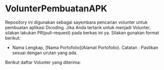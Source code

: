 # VolunterPembuatanAPK

Repository ini digunakan sebagai sayembara pencarian volunter untuk pembuatan aplikasi Dicoding.
Jika Anda tertarik untuk menjadi Volunter, silakan lakukan PR(pull-request) pada berkas ini ya.
Silakan gunakan format berikut:

* Nama Lengkap, [Nama Portofolio](Alamat Portofolio).
Catatan : Pastikan sesuai dengan urutan yang ada.

Berikut daftar Volunter yang diterima:

